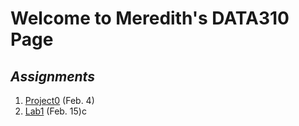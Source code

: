 # Welcome to Meredith's DATA310 Page
## *Assignments*
1. [Project0](https://meredithwebb.github.io/DATA310/Project0) (Feb. 4)
2. [Lab1](https://meredithwebb.github.io/DATA310/Lab1) (Feb. 15)c

